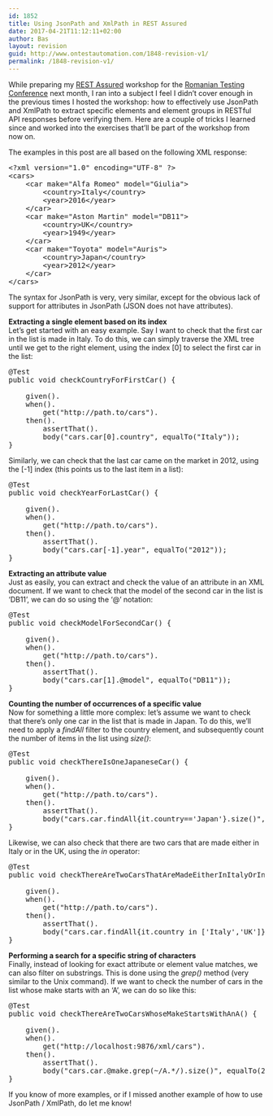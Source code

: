 ```yaml
---
id: 1852
title: Using JsonPath and XmlPath in REST Assured
date: 2017-04-21T11:12:11+02:00
author: Bas
layout: revision
guid: http://www.ontestautomation.com/1848-revision-v1/
permalink: /1848-revision-v1/
---
```

While preparing my <a href="http://rest-assured.io" target="_blank">REST Assured</a> workshop for the <a href="http://www.romaniatesting.ro" target="_blank">Romanian Testing Conference</a> next month, I ran into a subject I feel I didn&#8217;t cover enough in the previous times I hosted the workshop: how to effectively use JsonPath and XmlPath to extract specific elements and element groups in RESTful API responses before verifying them. Here are a couple of tricks I learned since and worked into the exercises that&#8217;ll be part of the workshop from now on.

The examples in this post are all based on the following XML response:

<pre class="brush: xml; gutter: false">&lt;?xml version="1.0" encoding="UTF-8" ?&gt;
&lt;cars&gt;
	&lt;car make="Alfa Romeo" model="Giulia"&gt;
		&lt;country&gt;Italy&lt;/country&gt;
		&lt;year&gt;2016&lt;/year&gt;
	&lt;/car&gt;
	&lt;car make="Aston Martin" model="DB11"&gt;
		&lt;country&gt;UK&lt;/country&gt;
		&lt;year&gt;1949&lt;/year&gt;
	&lt;/car&gt;
	&lt;car make="Toyota" model="Auris"&gt;
		&lt;country&gt;Japan&lt;/country&gt;
		&lt;year&gt;2012&lt;/year&gt;
	&lt;/car&gt;
&lt;/cars&gt;</pre>

The syntax for JsonPath is very, very similar, except for the obvious lack of support for attributes in JsonPath (JSON does not have attributes).

**Extracting a single element based on its index**  
Let&#8217;s get started with an easy example. Say I want to check that the first car in the list is made in Italy. To do this, we can simply traverse the XML tree until we get to the right element, using the index [0] to select the first car in the list:

<pre class="brush: java; gutter: false">@Test
public void checkCountryForFirstCar() {
						
	given().
	when().
		get("http://path.to/cars").
	then().
		assertThat().
		body("cars.car[0].country", equalTo("Italy"));
}</pre>

Similarly, we can check that the last car came on the market in 2012, using the [-1] index (this points us to the last item in a list):

<pre class="brush: java; gutter: false">@Test
public void checkYearForLastCar() {
						
	given().
	when().
		get("http://path.to/cars").
	then().
		assertThat().
		body("cars.car[-1].year", equalTo("2012"));
}</pre>

**Extracting an attribute value**  
Just as easily, you can extract and check the value of an attribute in an XML document. If we want to check that the model of the second car in the list is &#8216;DB11&#8217;, we can do so using the &#8216;@&#8217; notation:

<pre class="brush: java; gutter: false">@Test
public void checkModelForSecondCar() {
						
	given().
	when().
		get("http://path.to/cars").
	then().
		assertThat().
		body("cars.car[1].@model", equalTo("DB11"));
}</pre>

**Counting the number of occurrences of a specific value**  
Now for something a little more complex: let&#8217;s assume we want to check that there&#8217;s only one car in the list that is made in Japan. To do this, we&#8217;ll need to apply a _findAll_ filter to the country element, and subsequently count the number of items in the list using _size()_:

<pre class="brush: java; gutter: false">@Test
public void checkThereIsOneJapaneseCar() {
		
	given().
	when().
		get("http://path.to/cars").
	then().
		assertThat().
		body("cars.car.findAll{it.country==&#039;Japan&#039;}.size()", equalTo(1));
}</pre>

Likewise, we can also check that there are two cars that are made either in Italy or in the UK, using the _in_ operator:

<pre class="brush: java; gutter: false">@Test
public void checkThereAreTwoCarsThatAreMadeEitherInItalyOrInTheUK() {
		
	given().
	when().
		get("http://path.to/cars").
	then().
		assertThat().
		body("cars.car.findAll{it.country in [&#039;Italy&#039;,&#039;UK&#039;]}.size()", equalTo(2));
}</pre>

**Performing a search for a specific string of characters**  
Finally, instead of looking for exact attribute or element value matches, we can also filter on substrings. This is done using the _grep()_ method (very similar to the Unix command). If we want to check the number of cars in the list whose make starts with an &#8216;A&#8217;, we can do so like this:

<pre class="brush: java; gutter: false">@Test
public void checkThereAreTwoCarsWhoseMakeStartsWithAnA() {
		
	given().
	when().
		get("http://localhost:9876/xml/cars").
	then().
		assertThat().
		body("cars.car.@make.grep(~/A.*/).size()", equalTo(2));
}</pre>

If you know of more examples, or if I missed another example of how to use JsonPath / XmlPath, do let me know!